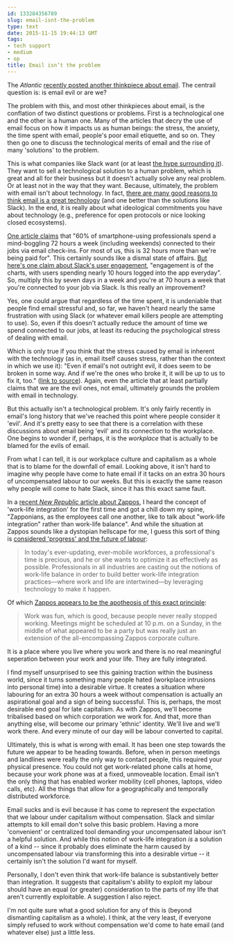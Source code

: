 ```yaml
---
id: 133284356789
slug: email-isnt-the-problem
type: text
date: 2015-11-15 19:44:13 GMT
tags:
- tech support
- medium
- op
title: Email isn’t the problem
---
```

The *Atlantic* [recently posted another thinkpiece about email][1]. The centrail question is: is email evil or are we?

The problem with this, and most other thinkpieces about email, is the conflation of two distinct questions or problems. First is a technological one and the other is a human one. Many of the articles that decry the use of email focus on how it impacts us as human beings: the stress, the anxiety, the time spent with email, people's poor email etiquette, and so on. They then go one to discuss the technological merits of email and the rise of many 'solutions' to the problem.

This is what companies like Slack want (or at least [the hype surrounding it][2]). They want to sell a technological solution to a human problem, which is great and all for their business but it doesn't actually solve any real problem. Or at least not in the way that they want. Because, ultimately, the problem with email isn't about technology. In fact, [there are many good reasons to think email is a great technology][3] (and one better than the solutions like Slack). In the end, it is really about what ideological commitments you have about technology (e.g., preference for open protocols or nice looking closed ecosystems).

[One article claims][4] that "60% of smartphone-using professionals spend a mind-boggling 72 hours a week (including weekends) connected to their jobs via email check-ins. For most of us, this is 32 hours more than we're being paid for". This certainly sounds like a dismal state of affairs. [But here's one claim about Slack's user engagement][3], "engagement is of the charts, with users spending nearly 10 hours logged into the app everyday". So, multiply this by seven days in a week and you're at 70 hours a week that you're connected to your job via Slack. Is this really an improvement?

Yes, one could argue that regardless of the time spent, it is undeniable that people find email stressful and, so far, we haven't heard nearly the same frustration with using Slack (or whatever email killers people are attempting to use). So, even if this doesn't actually reduce the amount of time we spend connected to our jobs, at least its reducing the psychological stress of dealing with email.

Which is only true if you think that the stress caused by email is inherent with the technology (as in, email itself causes stress, rather than the context in which we use it): "Even if email's not outright evil, it does seem to be broken in some way. And if we're the ones who broke it, it will be up to us to fix it, too." ([link to source][1]). Again, even the article that at least partially claims that we are the evil ones, not email, ultimately grounds the problem with email in technology.

But this actually isn't a technological problem. It's only fairly recently in email's long history that we've reached this point where people consider it 'evil'. And it's pretty easy to see that there is a correlation with these discussions about email being 'evil' and its connection to the workplace. One begins to wonder if, perhaps, it is the *workplace* that is actually to be blamed for the evils of email.

From what I can tell, it is our workplace culture and capitalism as a whole that is to blame for the downfall of email. Looking above, it isn't hard to imagine why people have come to hate email if it tacks on an extra 30 hours of uncompensated labour to our weeks. But this is exactly the same reason why people will come to hate Slack, since it has this exact same fault.

In a [recent *New Republic* article about Zappos][5], I heard the concept of 'work-life integration' for the first time and got a chill down my spine, "Zapponians, as the employees call one another, like to talk about "work-life integration" rather than work-life balance". And while the situation at Zappos sounds like a dystopian hellscape for me, I guess this sort of thing is [considered 'progress' and the future of labour][6]:

> In today's ever-updating, ever-mobile workforces, a professional's time is precious, and he or she wants to optimize it as effectively as possible. Professionals in all industries are casting out the notions of work-life balance in order to build better work-life integration practices—where work and life are intertwined—by leveraging technology to make it happen.

Of which [Zappos appears to be the apotheosis of this exact principle][5]:

> Work was fun, which is good, because people never really stopped working. Meetings might be scheduled at 10 p.m. on a Sunday, in the middle of what appeared to be a party but was really just an extension of the all-encompassing Zappos corporate culture.

It is a place where you live where you work and there is no real meaningful seperation between your work and your life. They are fully integrated.

I find myself unsurprised to see this gaining traction within the business world, since it turns something many people hated (workplace intrusions into personal time) into a desirable virtue. It creates a situation where labouring for an extra 30 hours a week without compensation is actually an aspirational goal and a sign of being successful. This is, perhaps, the most desirable end goal for late capitalism. As with Zappos, we'll become tribalised based on which corporation we work for. And that, more than anything else, will become our primary 'ethnic' identity. We'll live and we'll work there. And every minute of our day will be labour converted to capital.

Ultimately, this is what is wrong with email. It has been one step towards the future we appear to be heading towards. Before, when in person meetings and landlines were really the only way to contact people, this required your physical presence. You could not get work-related phone calls at home, because your work phone was at a fixed, unmoveable location. Email isn't the only thing that has enabled worker mobility (cell phones, laptops, video calls, etc). All the things that allow for a geographically and temporally distributed workforce. 

Email sucks and is evil because it has come to represent the expectation that we labour under capitalism without compensation. Slack and similar attempts to kill email don't solve this basic problem. Having a more 'convenient' or centralized tool demanding your uncompensated labour isn't a helpful solution. And while this notion of work-life integration *is* a solution of a kind -- since it probably does eliminate the harm caused by uncompensated labour via transforming this into a desirable virtue -- it certainly isn't the solution I'd want for myself.

Personally, I don't even think that work-life balance is substantively better than integration. It suggests that capitalism's ability to exploit my labour should have an equal (or greater) consideration to the parts of my life that aren't currently exploitable. A suggestion I also reject.

I'm not quite sure what a good solution for any of this is (beyond dismantling capitalism as a whole). I think, at the very least, if everyone simply refused to work without compensation we'd come to hate email (and whatever else) just a little less.

[1]: http://web.archive.org/web/20151115133619/http://www.theatlantic.com/technology/archive/2015/11/kill-email-die-email/415419/
[2]: https://web.archive.org/web/20151115135355/http://www.theverge.com/2014/8/12/5991005/slack-is-killing-email-yes-really
[3]: https://web.archive.org/web/20151115133511/http://www.theatlantic.com/technology/archive/2014/08/why-email-will-never-die/375973/
[4]: https://web.archive.org/web/20150818041030/http://www.forbes.com/sites/jmaureenhenderson/2015/01/28/why-email-wont-die-and-why-it-isnt-as-evil-as-weve-been-told/
[5]: https://newrepublic.com/article/122965/can-billion-dollar-corporation-zappos-be-self-organized
[6]: https://web.archive.org/web/20151115144151/https://www.fastcompany.com/3030120/bottom-line/why-work-life-integration-trumps-work-life-balance